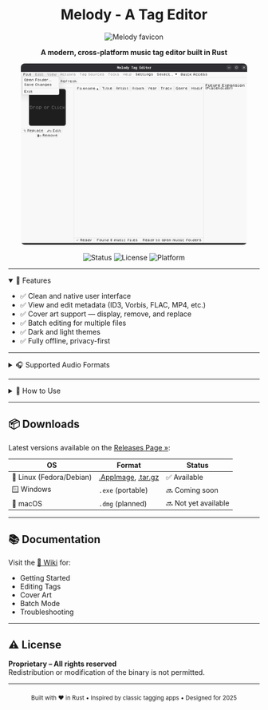 <h1 align="center"> Melody - A Tag Editor</h1>

<p align="center">
  <img src="/screenshoots/favicon.ico" alt="Melody favicon" width="48" height="48" />
</p>

<p align="center">
  <strong>A modern, cross-platform music tag editor built in Rust</strong>  
</p>

<p align="center">
  <img src="/screenshoots/Screenshot From 2025-06-22 14-44-28.png" alt="Screenshot" style="max-width:90%; border-radius:8px;" />
</p>

<p align="center">
  <img src="https://img.shields.io/badge/status-Active-black?style=flat-square" alt="Status"/>
  <img src="https://img.shields.io/badge/license-Proprietary-white?style=flat-square" alt="License"/>
  <img src="https://img.shields.io/badge/platform-Windows%20%7C%20Linux%20%7C%20macOS-black?style=flat-square" alt="Platform"/>
</p>

---

<details open>
  <summary>🧩 Features</summary>

  - ✅ Clean and native user interface  
  - ✅ View and edit metadata (ID3, Vorbis, FLAC, MP4, etc.)  
  - ✅ Cover art support — display, remove, and replace  
  - ✅ Batch editing for multiple files  
  - ✅ Dark and light themes  
  - ✅ Fully offline, privacy-first

</details>

---

<details>
  <summary>🎧 Supported Audio Formats</summary>

  - ✅ **MP3** (ID3v2, ID3v1)  
  - ✅ **FLAC**  
  - ⚠️ **OGG Vorbis** (Testing)  
  - ⚠️ **MP4** (AAC / ALAC)(Testing)  
  - ⚠️ **WAV** (Testing)  
  - ⚠️ **WMA** (Testing)  

</details>

---

<details>
  <summary>🚀 How to Use</summary>

  1. [Download Melody from the Releases Page »](https://github.com/ChineduA-source/melody/releases)  
  2. Launch the app  
  3. Open a file or folder  
  4. Edit metadata fields  
  5. Save changes using **Save** or **Save All**

</details>

---

## 📦 Downloads

Latest versions available on the [Releases Page »](https://github.com/ChineduA-source/Melody-tag-editor/releases):

| OS                     | Format                                         | Status          |
|------------------------|------------------------------------------------|-----------------|
| 🐧 Linux (Fedora/Debian) | [.AppImage](https://github.com/ChineduA-source/melody/releases/download/latest/Melody-x86_64.AppImage), [.tar.gz](https://github.com/ChineduA-source/melody/releases/download/latest/Melody.tar.gz) | ✅ Available    |
| 🪟 Windows             | `.exe` (portable)                              | 🔜 Coming soon  |
| 🍎 macOS               | `.dmg` (planned)                               | 🔜 Not yet available |

---

## 📚 Documentation

Visit the [📖 Wiki](https://github.com/ChineduA-source/Melody-metadata-editor/wiki) for:

- Getting Started  
- Editing Tags  
- Cover Art  
- Batch Mode  
- Troubleshooting  

---

## ⚠️ License

**Proprietary – All rights reserved**  
Redistribution or modification of the binary is not permitted.

---

<p align="center">
  <sub>Built with ❤️ in Rust • Inspired by classic tagging apps • Designed for 2025</sub>
</p>
